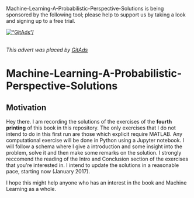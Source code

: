Machine-Learning-A-Probabilistic-Perspective-Solutions is being sponsored by the following tool; please help to support us by taking a look and signing up to a free trial.

<a href='https://tracking.gitads.io/?repo=Machine-Learning-A-Probabilistic-Perspective-Solutions'><img src="https://images.gitads.io/Machine-Learning-A-Probabilistic-Perspective-Solutions" alt=“GitAds”/></a>

<br><i>This advert was placed by <a href='https://tracking.gitads.io/?campaign=gitads&repo=estabbarcontroller&redirect=gitads.io'>GitAds</a> </i>

# Machine-Learning-A-Probabilistic-Perspective-Solutions

## Motivation

Hey there. I am recording the solutions of the exercises of the **fourth printing** of this book in this repository. The only exercises that I do not intend to do in this first run are those which explicit require MATLAB. Any computational exercise will be done in Python using a Jupyter notebook. I will follow a schema where I give a introduction and some insight into the problem, solve it and then make some remarks on the solution. I strongly reccomend the reading of the Intro and Conclusion section of the exercises that you're interested in. I intend to update the solutions in a reasonable pace, starting now (January 2017). 

I hope this might help anyone who has an interest in the book and Machine Learning as a whole.
